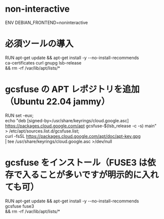 
# non-interactive
ENV DEBIAN_FRONTEND=noninteractive

# 必須ツールの導入
RUN apt-get update && apt-get install -y --no-install-recommends \
    ca-certificates curl gnupg lsb-release \
 && rm -rf /var/lib/apt/lists/*

# gcsfuse の APT レポジトリを追加（Ubuntu 22.04 jammy）
RUN set -eux; \
    echo "deb [signed-by=/usr/share/keyrings/cloud.google.asc] https://packages.cloud.google.com/apt gcsfuse-$(lsb_release -c -s) main" \
      > /etc/apt/sources.list.d/gcsfuse.list; \
    curl -fsSL https://packages.cloud.google.com/apt/doc/apt-key.gpg \
      | tee /usr/share/keyrings/cloud.google.asc >/dev/null

# gcsfuse をインストール（FUSE3 は依存で入ることが多いですが明示的に入れても可）
RUN apt-get update && apt-get install -y --no-install-recommends \
    gcsfuse fuse3 \
 && rm -rf /var/lib/apt/lists/*

